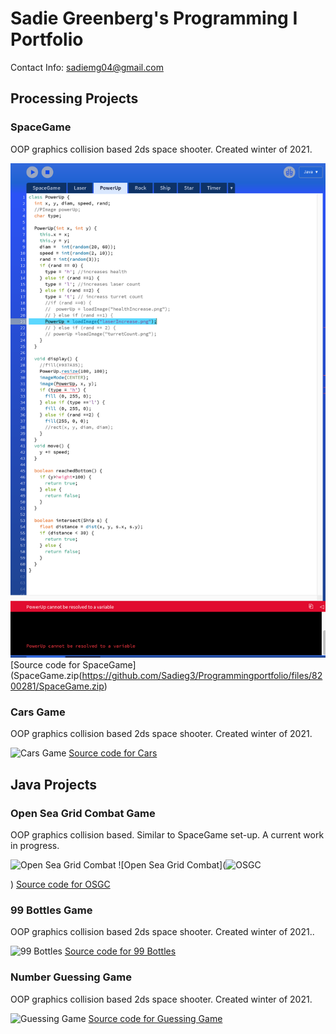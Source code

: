 # Sadie Greenberg's Programming  I  Portfolio
Contact Info: sadiemg04@gmail.com
## Processing Projects

### SpaceGame
OOP graphics collision based 2ds space shooter. Created winter of 2021.

![SpaceGame](https://github.com/Sadieg3/Programmingportfolio/blob/gh-pages/images/SpaceGame.png)
[Source code for SpaceGame](SpaceGame.zip(https://github.com/Sadieg3/Programmingportfolio/files/8200281/SpaceGame.zip)

### Cars Game
OOP graphics collision based 2ds space shooter. Created winter of 2021.

![Cars Game](![Cars](https://user-images.githubusercontent.com/89169471/170340654-f07be64f-a73e-4418-9967-ca6826d6fe85.png)
)
[Source code for Cars]([cars.zip](https://github.com/Sadieg3/Programmingportfolio/files/8773675/cars.zip)
)








## Java Projects

### Open Sea Grid Combat Game
OOP graphics collision based. Similar to SpaceGame set-up. A current work in progress.

![Open Sea Grid Combat](<img width="1994" alt="Open Sea Grid Combat" src="https://user-images.githubusercontent.com/89169471/170338022-073dda03-a50c-4915-90a1-0aa0645485bf.png">
)
![Open Sea Grid Combat](<img width="2142" alt="OSGC" src="https://user-images.githubusercontent.com/89169471/170338096-208cba02-0336-4cc1-983f-4d4e8b0fee32.png">

)
[Source code for OSGC]()

### 99 Bottles Game
OOP graphics collision based 2ds space shooter. Created winter of 2021..

![99 Bottles](<img width="1043" alt="99 Bottles" src="https://user-images.githubusercontent.com/89169471/170331920-1ef7e3a2-1d28-46cf-af61-0cf8dc949a36.png">
)
[Source code for 99 Bottles](https://replit.com/@SADIEGREENBERG/99Bottles#Main.java)

### Number Guessing Game
OOP graphics collision based 2ds space shooter. Created winter of 2021.

![Guessing Game](<img width="355" alt="Guessing Game" src="https://user-images.githubusercontent.com/89169471/170333857-97eefef9-4190-4851-ae0b-cd182089191a.png">
)
[Source code for Guessing Game](https://replit.com/@SADIEGREENBERG/GuessingGame#Main.java)


